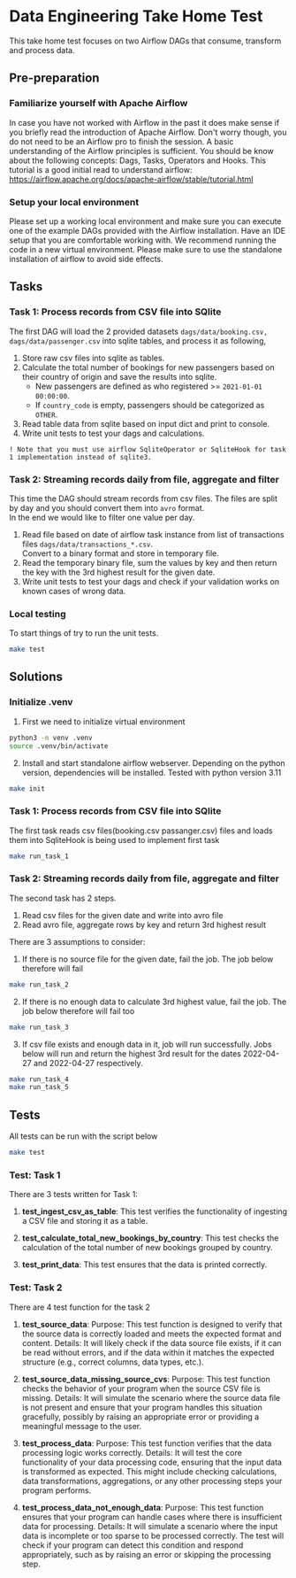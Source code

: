 # Data Engineering Take Home Test
This take home test focuses on two Airflow DAGs that consume, transform and process data.

## Pre-preparation
### Familiarize yourself with Apache Airflow
In case you have not worked with Airflow in the past it does make sense if you briefly read the introduction of Apache
Airflow. Don't worry though, you do not need to be an Airflow pro to finish the session. A basic understanding of the Airflow
principles is sufficient. You should be know about the following concepts: Dags, Tasks, Operators and Hooks.
This tutorial is a good initial read to understand airflow: https://airflow.apache.org/docs/apache-airflow/stable/tutorial.html

### Setup your local environment
Please set up a working local environment and make sure you can execute one of the example DAGs provided with the Airflow installation.
Have an IDE setup that you are comfortable working with. We recommend running the code in a new virtual environment.
Please make sure to use the standalone installation of airflow to avoid side effects.


## Tasks

### Task 1: Process records from CSV file into SQlite
The first DAG will load the 2 provided datasets `dags/data/booking.csv, dags/data/passenger.csv` into sqlite tables, and process it as following,
1. Store raw csv files into sqlite as tables.
2. Calculate the total number of bookings for new passengers based on their country of origin and save the results into sqlite.
    * New passengers are defined as who registered >= `2021-01-01 00:00:00`.
    * If `country_code` is empty, passengers should be categorized as `OTHER`.
3. Read table data from sqlite based on input dict and print to console.
4. Write unit tests to test your dags and calculations.

`! Note that you must use airflow SqliteOperator or SqliteHook for task 1 implementation instead of sqlite3.`

### Task 2: Streaming records daily from file, aggregate and filter
This time the DAG should stream records from csv files. The files are split by day and you should convert them into `avro` format.  
In the end we would like to filter one value per day.
1. Read file based on date of airflow task instance from list of transactions files `dags/data/transactions_*.csv`.   
   Convert to a binary format and store in temporary file.
2. Read the temporary binary file, sum the values by key and then return the key with the 3rd highest result for the given date.
3. Write unit tests to test your dags and check if your validation works on known cases of wrong data.


### Local testing
To start things of try to run the unit tests.
```bash
make test
```

## Solutions

### Initialize .venv
1. First we need to initialize virtual environment
```bash
python3 -m venv .venv
source .venv/bin/activate
```

2. Install and start standalone airflow webserver. Depending on the python version, dependencies will be installed. Tested with python version 3.11
```bash
make init
```

### Task 1: Process records from CSV file into SQlite
The first task reads csv files(booking.csv passanger.csv) files and loads them into  SqliteHook is being used to implement first task
```bash
make run_task_1
```

### Task 2: Streaming records daily from file, aggregate and filter
The second task has 2 steps.
1. Read csv files for the given date and write into avro file
2. Read avro file, aggregate rows by key and return 3rd highest result

There are 3 assumptions to consider:
1. If there is no source file for the given date, fail the job. The job below therefore will fail

```bash
make run_task_2
```

2. If there is no enough data to calculate 3rd highest value, fail the job. The job below therefore will fail too

```bash
make run_task_3
```

3. If csv file exists and enough data in it, job will run successfully. Jobs below will run and return the highest 3rd result for the dates 2022-04-27 and 2022-04-27 respectively.

```bash
make run_task_4
make run_task_5
```

## Tests
All tests can be run with the script below

```bash
make test
```


### Test: Task 1
There are 3 tests written for Task 1:

1. **test_ingest_csv_as_table**: This test verifies the functionality of ingesting a CSV file and storing it as a table.

2. **test_calculate_total_new_bookings_by_country**: This test checks the calculation of the total number of new bookings grouped by country.

3. **test_print_data**: This test ensures that the data is printed correctly.


### Test: Task 2
There are 4 test function for the task 2

1. **test_source_data**:
Purpose: This test function is designed to verify that the source data is correctly loaded and meets the expected format and content.
Details: It will likely check if the data source file exists, if it can be read without errors, and if the data within it matches the expected structure (e.g., correct columns, data types, etc.).

2. **test_source_data_missing_source_cvs**:
Purpose: This test function checks the behavior of your program when the source CSV file is missing.
Details: It will simulate the scenario where the source data file is not present and ensure that your program handles this situation gracefully, possibly by raising an appropriate error or providing a meaningful message to the user.

3. **test_process_data**:
Purpose: This test function verifies that the data processing logic works correctly.
Details: It will test the core functionality of your data processing code, ensuring that the input data is transformed as expected. This might include checking calculations, data transformations, aggregations, or any other processing steps your program performs.

4. **test_process_data_not_enough_data**:
Purpose: This test function ensures that your program can handle cases where there is insufficient data for processing.
Details: It will simulate a scenario where the input data is incomplete or too sparse to be processed correctly. The test will check if your program can detect this condition and respond appropriately, such as by raising an error or skipping the processing step.